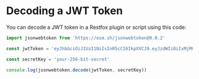 # Decoding a JWT Token

You can decode a JWT token in a Restfox plugin or script using this code:

```javascript
import jsonwebtoken from 'https://esm.sh/jsonwebtoken@9.0.2'

const jwtToken = 'eyJhbGciOiJIUzI1NiIsInR5cCI6IkpXVCJ9.eyJzdWIiOiIxMjM0NTY3ODkwIiwibmFtZSI6IkpvaG4gRG9lIiwiaWF0IjoxNTE2MjM5MDIyfQ.SflKxwRJSMeKKF2QT4fwpMeJf36POk6yJV_adQssw5c'

const secretKey = 'your-256-bit-secret'

console.log(jsonwebtoken.decode(jwtToken, secretKey))
```
